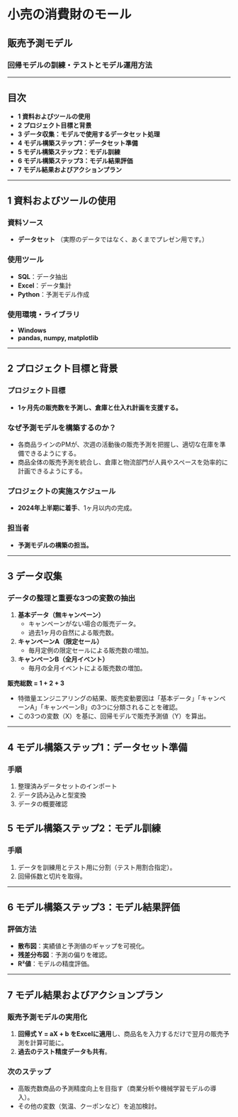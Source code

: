 # 小売の消費財のモール  
## 販売予測モデル  
### 回帰モデルの訓練・テストとモデル運用方法

---

## **目次**  
- **1 資料およびツールの使用**  
- **2 プロジェクト目標と背景**  
- **3 データ収集：モデルで使用するデータセット処理**  
- **4 モデル構築ステップ1：データセット準備**  
- **5 モデル構築ステップ2：モデル訓練**  
- **6 モデル構築ステップ3：モデル結果評価**  
- **7 モデル結果およびアクションプラン**  

---

## **1 資料およびツールの使用**  
### 資料ソース  
- **データセット** （実際のデータではなく、あくまでプレゼン用です。）

### 使用ツール  
- **SQL**：データ抽出  
- **Excel**：データ集計  
- **Python**：予測モデル作成  

### 使用環境・ライブラリ  
- **Windows**
- **pandas, numpy, matplotlib**  

---

## **2 プロジェクト目標と背景**  
### プロジェクト目標  
- **1ヶ月先の販売数を予測し、倉庫と仕入れ計画を支援する。**  

### なぜ予測モデルを構築するのか？  
- 各商品ラインのPMが、次週の活動後の販売予測を把握し、適切な在庫を準備できるようにする。  
- 商品全体の販売予測を統合し、倉庫と物流部門が人員やスペースを効率的に計画できるようにする。  

### プロジェクトの実施スケジュール  
- **2024年上半期に着手**、1ヶ月以内の完成。  

### 担当者  
- **予測モデルの構築の担当。**

---

## **3 データ収集**  
### データの整理と重要な3つの変数の抽出  
1. **基本データ（無キャンペーン）**  
   - キャンペーンがない場合の販売データ。  
   - 過去1ヶ月の自然による販売数。  
2. **キャンペーンA（限定セール）**  
   - 毎月定例の限定セールによる販売数の増加。  
3. **キャンペーンB（全月イベント）**  
   - 毎月の全月イベントによる販売数の増加。  

**販売総数 = 1 + 2 + 3**  
- 特徴量エンジニアリングの結果、販売変動要因は「基本データ」「キャンペーンA」「キャンペーンB」の3つに分類されることを確認。  
- この3つの変数（X）を基に、回帰モデルで販売予測値（Y）を算出。  

---

## **4 モデル構築ステップ1：データセット準備**  
### 手順  
1. 整理済みデータセットのインポート  
2. データ読み込みと型変換  
3. データの概要確認  



## **5 モデル構築ステップ2：モデル訓練**  
### 手順  
1. データを訓練用とテスト用に分割（テスト用割合指定）。  
2. 回帰係数と切片を取得。  

---

## **6 モデル構築ステップ3：モデル結果評価**  
### 評価方法  
- **散布図**：実績値と予測値のギャップを可視化。  
- **残差分布図**：予測の偏りを確認。  
- **R²値**：モデルの精度評価。  

---

## **7 モデル結果およびアクションプラン**  
### 販売予測モデルの実用化  
1. **回帰式 Y = aX + b をExcelに適用**し、商品名を入力するだけで翌月の販売予測を計算可能に。  
2. **過去のテスト精度データも共有**。  

### 次のステップ  
- 高販売数商品の予測精度向上を目指す（商業分析や機械学習モデルの導入）。  
- その他の変数（気温、クーポンなど）を追加検討。  

